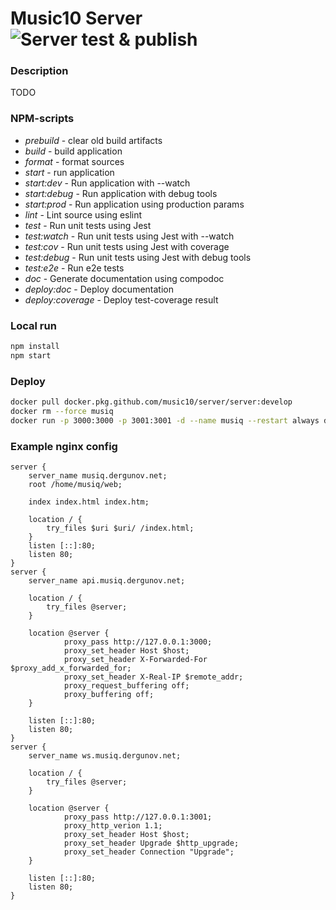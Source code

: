 # Music10 Server ![Server test & publish](https://github.com/music10/server/workflows/Server%20test%20&%20publish/badge.svg)

### Description

TODO

### NPM-scripts

- _prebuild_ - clear old build artifacts
- _build_ - build application
- _format_ - format sources
- _start_ - run application
- _start:dev_ - Run application with --watch
- _start:debug_ - Run application with debug tools
- _start:prod_ - Run application using production params
- _lint_ - Lint source using eslint
- _test_ - Run unit tests using Jest
- _test:watch_ - Run unit tests using Jest with --watch
- _test:cov_ - Run unit tests using Jest with coverage
- _test:debug_ - Run unit tests using Jest with debug tools
- _test:e2e_ - Run e2e tests
- _doc_ - Generate documentation using compodoc
- _deploy:doc_ - Deploy documentation
- _deploy:coverage_ - Deploy test-coverage result

### Local run

```bash
npm install
npm start
```

### Deploy

```bash
docker pull docker.pkg.github.com/music10/server/server:develop
docker rm --force musiq
docker run -p 3000:3000 -p 3001:3001 -d --name musiq --restart always docker.pkg.github.com/music10/server/server:develop
```

### Example nginx config

```nginx
server {
    server_name musiq.dergunov.net;
    root /home/musiq/web;

    index index.html index.htm;

    location / {
        try_files $uri $uri/ /index.html;
    }
    listen [::]:80;
    listen 80;
}
server {
    server_name api.musiq.dergunov.net;

    location / {
        try_files @server;
    }

    location @server {
            proxy_pass http://127.0.0.1:3000;
            proxy_set_header Host $host;
            proxy_set_header X-Forwarded-For $proxy_add_x_forwarded_for;
            proxy_set_header X-Real-IP $remote_addr;
            proxy_request_buffering off;
            proxy_buffering off;
    }

    listen [::]:80;
    listen 80;
}
server {
    server_name ws.musiq.dergunov.net;

    location / {
        try_files @server;
    }

    location @server {
            proxy_pass http://127.0.0.1:3001;
            proxy_http_verion 1.1;
            proxy_set_header Host $host;
            proxy_set_header Upgrade $http_upgrade;
            proxy_set_header Connection "Upgrade";
    }

    listen [::]:80;
    listen 80;
}
```
